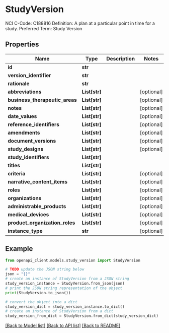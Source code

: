 # StudyVersion

NCI C-Code: C188816 Definition: A plan at a particular point in time for a study. Preferred Term: Study Version

## Properties

Name | Type | Description | Notes
------------ | ------------- | ------------- | -------------
**id** | **str** |  | 
**version_identifier** | **str** |  | 
**rationale** | **str** |  | 
**abbreviations** | **List[str]** |  | [optional] 
**business_therapeutic_areas** | **List[str]** |  | [optional] 
**notes** | **List[str]** |  | [optional] 
**date_values** | **List[str]** |  | [optional] 
**reference_identifiers** | **List[str]** |  | [optional] 
**amendments** | **List[str]** |  | [optional] 
**document_versions** | **List[str]** |  | [optional] 
**study_designs** | **List[str]** |  | [optional] 
**study_identifiers** | **List[str]** |  | 
**titles** | **List[str]** |  | 
**criteria** | **List[str]** |  | [optional] 
**narrative_content_items** | **List[str]** |  | [optional] 
**roles** | **List[str]** |  | [optional] 
**organizations** | **List[str]** |  | [optional] 
**administrable_products** | **List[str]** |  | [optional] 
**medical_devices** | **List[str]** |  | [optional] 
**product_organization_roles** | **List[str]** |  | [optional] 
**instance_type** | **str** |  | [optional] 

## Example

```python
from openapi_client.models.study_version import StudyVersion

# TODO update the JSON string below
json = "{}"
# create an instance of StudyVersion from a JSON string
study_version_instance = StudyVersion.from_json(json)
# print the JSON string representation of the object
print(StudyVersion.to_json())

# convert the object into a dict
study_version_dict = study_version_instance.to_dict()
# create an instance of StudyVersion from a dict
study_version_from_dict = StudyVersion.from_dict(study_version_dict)
```
[[Back to Model list]](../README.md#documentation-for-models) [[Back to API list]](../README.md#documentation-for-api-endpoints) [[Back to README]](../README.md)


